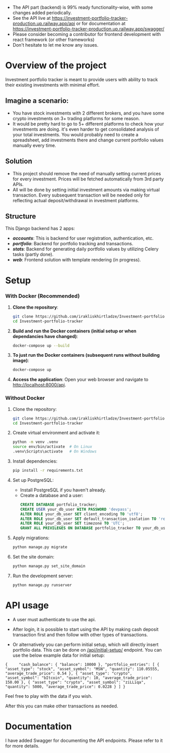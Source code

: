- The API part (backend) is 99% ready functionality-wise, with some changes added periodically.
- See the API live at https://investment-portfolio-tracker-production.up.railway.app/api
or for documentation at https://investment-portfolio-tracker-production.up.railway.app/swagger/
- Please consider becoming a contributor for frontend development with react framework (or other frameworks)
- Don't hesitate to let me know any issues.

# Overview of the project
Investment portfolio tracker is meant to provide users with ability to track their existing investments with minimal effort.

## Imagine a scenario:
- You have stock investments with 2 different brokers, and you have some crypto investments on 3+ trading platforms for some reason.
- It would be pretty hard to go to 5+ different platforms to check how your investments are doing. it's even harder to get consolidated analysis of your total investments.
You would probably need to create a spreadsheet, add investments there and change current portfolio values manually every time.
## Solution
- This project should remove the need of manually setting current prices for every investment. Prices will be fetched automatically from 3rd party APIs.
- All will be done by setting initial investment amounts via making virtual transaction.
Every subsequent transaction will be needed only for reflecting actual deposit/withdrawal in investment platforms.

## Structure
This Django backend has 2 apps:
- _**accounts**_: This is backend for user registration, authentication, etc.
- _**portfolio**_: Backend for portfolio tracking and transactions.
- _**stats**_: Backend for generating daily portfolio values by utilizing Celery tasks (partly done).
- _**web**_: Frontend solution with template rendering (in progress).


# Setup

### With Docker (Recommended)

1. **Clone the repository**:
    ```sh
    git clone https://github.com/irakliskhirtladze/Investment-portfolio-tracker.git
    cd Investment-portfolio-tracker
    ```

2. **Build and run the Docker containers (initial setup or when dependancies have changed)**:
    ```sh
    docker-compose up --build
    ```

3. **To just run the Docker containers (subsequent runs without building image)**:
    ```sh
    docker-compose up
    ```

4. **Access the application**:
    Open your web browser and navigate to [http://localhost:8000/api](http://localhost:8000/api).
    

### Without Docker 

1. Clone the repository:
   ```sh
   git clone https://github.com/irakliskhirtladze/Investment-portfolio-tracker.git
   cd Investment-portfolio-tracker
   ```

2. Create virtual environment and activate it:
    ```sh
    python -m venv .venv
    source env/bin/activate  # On Linux
    .venv\Scripts\activate   # On Windows
    ```

3. Install dependencies:
    ```sh
    pip install -r requirements.txt
    ```

4. Set up PostgreSQL:
    - Install PostgreSQL if you haven't already.
    - Create a database and a user:
      ```sql
      CREATE DATABASE portfolio_tracker;
      CREATE USER your_db_user WITH PASSWORD 'devpass';
      ALTER ROLE your_db_user SET client_encoding TO 'utf8';
      ALTER ROLE your_db_user SET default_transaction_isolation TO 'read committed';
      ALTER ROLE your_db_user SET timezone TO 'UTC';
      GRANT ALL PRIVILEGES ON DATABASE portfolio_tracker TO your_db_user;
      ```

5. Apply migrations:
    ```sh
    python manage.py migrate
    ```

6. Set the site domain:

   ```sh
   python manage.py set_site_domain
   ```

7. Run the development server:
    ```sh
    python manage.py runserver
    ```



# API usage
- A user must authenticate to use the api.

- After login, it is possible to start using the API by making cash deposit transaction first and then follow with other types 
of transactions.

- Or alternatively you can perform initial setup, which will directly insert portfolio data.
This can be done on [/api/initial-setup/]() endpoint. You can use the below example data for initial setup:

`
{    
    "cash_balance": {
        "balance": 10000
    },
    "portfolio_entries": [
        {
            "asset_type": "stock",
            "asset_symbol": "MSN",
            "quantity": 110.05555,
            "average_trade_price": 0.54
        },
        {
            "asset_type": "crypto",
            "asset_symbol": "bItcoin",
            "quantity": 10,
            "average_trade_price": 150.00
        },
        {
            "asset_type": "crypto",
            "asset_symbol": "ziLLiqa",
            "quantity": 5000,
            "average_trade_price": 0.0228
        }
    ]
}
`

Feel free to play with the data if you wish.

After this you can make other transactions as needed.

# Documentation
I have added Swagger for documenting the API endpoints. Please refer to it for more details.